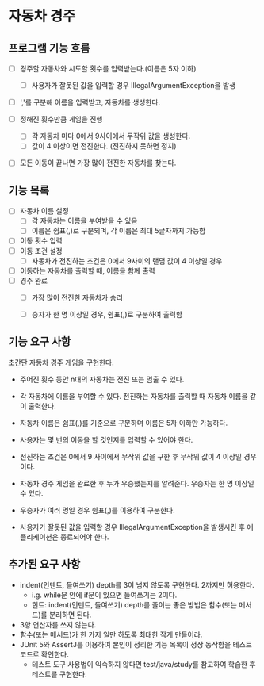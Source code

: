 # 자동차 경주

## 프로그램 기능 흐름

- [ ] 경주할 자동차와 시도할 횟수를 입력받는다.(이름은 5자 이하)
  - [ ] 사용자가 잘못된 값을 입력할 경우 IllegalArgumentException을 발생
- [ ] ','를 구분해 이름을 입력받고, 자동차를 생성한다.
- [ ] 정해진 횟수만큼 게임을 진행
  - [ ] 각 자동차 마다 0에서 9사이에서 무작위 값을 생성한다.
  - [ ] 값이 4 이상이면 전진한다. (전진하지 못하면 정지)
- [ ] 모든 이동이 끝나면 가장 많이 전진한 자동차를 찾는다.


## 기능 목록

- [ ] 자동차 이름 설정
  - [ ] 각 자동차는 이름을 부여받을 수 있음
  - [ ] 이름은 쉼표(,)로 구분되며, 각 이름은 최대 5글자까지 가능함
- [ ] 이동 횟수 입력
- [ ] 이동 조건 설정
  - [ ] 자동차가 전진하는 조건은 0에서 9사이의 랜덤 값이 4 이상일 경우
- [ ] 이동하는 자동차를 출력할 때, 이름을 함께 출력
- [ ] 경주 완료
  - [ ] 가장 많이 전진한 자동차가 승리
  - [ ] 승자가 한 명 이상일 경우, 쉼표(,)로 구분하여 출력함


## 기능 요구 사항

초간단 자동차 경주 게임을 구현한다.

- 주어진 횟수 동안 n대의 자동차는 전진 또는 멈출 수 있다.   
- 각 자동차에 이름을 부여할 수 있다. 전진하는 자동차를 출력할 때 자동차 이름을 같이 출력한다.


- 자동차 이름은 쉼표(,)를 기준으로 구분하며 이름은 5자 이하만 가능하다.   
- 사용자는 몇 번의 이동을 할 것인지를 입력할 수 있어야 한다.


- 전진하는 조건은 0에서 9 사이에서 무작위 값을 구한 후 무작위 값이 4 이상일 경우이다.  
- 자동차 경주 게임을 완료한 후 누가 우승했는지를 알려준다. 우승자는 한 명 이상일 수 있다.  
- 우승자가 여러 명일 경우 쉼표(,)를 이용하여 구분한다.  
- 사용자가 잘못된 값을 입력할 경우 IllegalArgumentException을 발생시킨 후 애플리케이션은 종료되어야 한다.

## 추가된 요구 사항

- indent(인덴트, 들여쓰기) depth를 3이 넘지 않도록 구현한다. 2까지만 허용한다.
  - i.g. while문 안에 if문이 있으면 들여쓰기는 2이다.  
  - 힌트: indent(인덴트, 들여쓰기) depth를 줄이는 좋은 방법은 함수(또는 메서드)를 분리하면 된다.  
- 3항 연산자를 쓰지 않는다.
- 함수(또는 메서드)가 한 가지 일만 하도록 최대한 작게 만들어라.  
- JUnit 5와 AssertJ를 이용하여 본인이 정리한 기능 목록이 정상 동작함을 테스트 코드로 확인한다.  
  - 테스트 도구 사용법이 익숙하지 않다면 test/java/study를 참고하여 학습한 후 테스트를 구현한다.